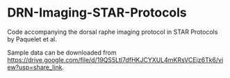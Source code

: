 # DRN-Imaging-STAR-Protocols
Code accompanying the dorsal raphe imaging protocol in STAR Protocols by Paquelet et al.

Sample data can be downloaded from https://drive.google.com/file/d/19QS5Ltl7dfHKJCYXUL4mKRsVCEjz6Tk6/view?usp=share_link. 
